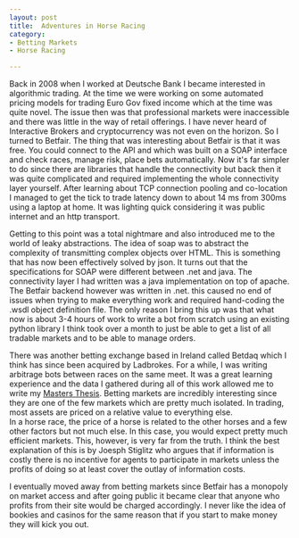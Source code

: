 ```yaml
---
layout: post
title:  Adventures in Horse Racing
category:
- Betting Markets
- Horse Racing

---
```



Back in 2008 when I worked at Deutsche Bank I became interested in algorithmic trading. At the time we were working on some automated pricing models for trading Euro Gov fixed income which at the time was quite novel. 
The issue then was that professional markets were inaccessible and there was little in the way of retail offerings. I have never heard of Interactive Brokers and cryptocurrency was not even on the horizon. So I turned to Betfair.
The thing that was interesting about Betfair is that it was free. You could connect to the API and which was built on a SOAP interface and check races, manage risk, place bets automatically. 
Now it's far simpler to do since there are libraries that handle the connectivity but back then it was quite complicated and required implementing the whole connectivity layer yourself. After learning about TCP connection pooling and co-location I managed to get the tick to trade latency down to about 14 ms from 300ms using a laptop at home. It was lighting quick considering it was public internet and an http transport. 

Getting to this point was a total nightmare and also introduced me to the world of leaky abstractions. The idea of soap was to abstract the complexity of transmitting complex objects over HTML. This is something that has now been effectively solved by json. It turns out that the specifications for SOAP were different between .net and java. The connectivity layer I had written was a java implementation on top of apache. The Betfair backend however was written in .net. 
this caused no end of issues when trying to make everything work and required hand-coding the .wsdl object definition file. The only reason I bring this up was that what now is about 3-4 hours of work to write a bot from scratch using an existing python library I think took over a month to just be able to get a list of all tradable markets and to be able to manage orders.

There was another betting exchange based in Ireland called Betdaq which I think has since been acquired by Ladbrokes. 
For a while, I was writing arbitrage bots between races on the same meet.
It was a great learning experience and the data I gathered during all of this work allowed me to write my [Masters Thesis](/assets/2021-02-09/MarkBestThesis.pdf). 
Betting markets are incredibly interesting since they are one of the few markets which are pretty much isolated. In trading, most assets are priced on a relative value to everything else.   
In a horse race, the price of a horse is related to the other horses and a few other factors but not much else. 
In this case, you would expect pretty much efficient markets. This, however, is very far from the truth. 
I think the best explanation of this is by Joesph Stiglitz who argues that if information is costly there is no incentive for agents to
participate in markets unless the profits of doing so at least cover the outlay of information costs.

I eventually moved away from betting markets since Betfair has a monopoly on market access and after going public it became clear that anyone who profits from their site would be charged accordingly. I never like the idea of bookies and casinos for the same reason that if you start to make money they will kick you out. 

